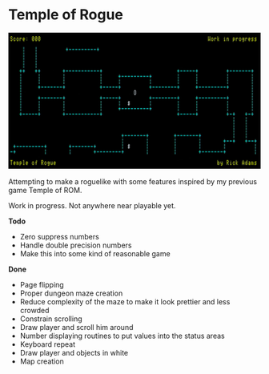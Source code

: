 Temple of Rogue
==========

![](images/screenshot.jpg)

Attempting to make a roguelike with some features inspired by my previous game Temple of ROM.

Work in progress.  Not anywhere near playable yet.

**Todo**

- Zero suppress numbers
- Handle double precision numbers
- Make this into some kind of reasonable game

**Done**

- Page flipping
- Proper dungeon maze creation
- Reduce complexity of the maze to make it look prettier and less crowded
- Constrain scrolling
- Draw player and scroll him around
- Number displaying routines to put values into the status areas
- Keyboard repeat
- Draw player and objects in white
- Map creation
